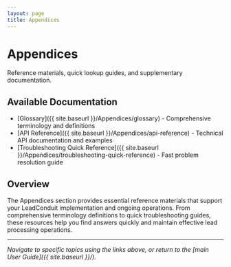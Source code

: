 ```yaml
---
layout: page
title: Appendices
---
```


# Appendices

Reference materials, quick lookup guides, and supplementary documentation.

## Available Documentation

- [Glossary]({{ site.baseurl }}/Appendices/glossary) - Comprehensive terminology and definitions
- [API Reference]({{ site.baseurl }}/Appendices/api-reference) - Technical API documentation and examples
- [Troubleshooting Quick Reference]({{ site.baseurl }}/Appendices/troubleshooting-quick-reference) - Fast problem resolution guide

## Overview

The Appendices section provides essential reference materials that support your LeadConduit implementation and ongoing operations. From comprehensive terminology definitions to quick troubleshooting guides, these resources help you find answers quickly and maintain effective lead processing operations.

---

*Navigate to specific topics using the links above, or return to the [main User Guide]({{ site.baseurl }}/).*